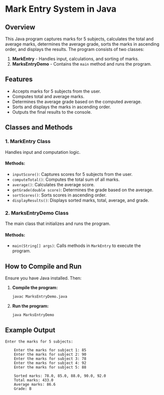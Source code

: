 # Mark Entry System in Java

## Overview
This Java program captures marks for 5 subjects, calculates the total and average marks, determines the average grade, sorts the marks in ascending order, and displays the results. The program consists of two classes:

1. **MarkEntry** - Handles input, calculations, and sorting of marks.
2. **MarksEntryDemo** - Contains the `main` method and runs the program.

## Features
- Accepts marks for 5 subjects from the user.
- Computes total and average marks.
- Determines the average grade based on the computed average.
- Sorts and displays the marks in ascending order.
- Outputs the final results to the console.

## Classes and Methods

### **1. MarkEntry Class**
Handles input and computation logic.

#### **Methods:**
- `inputScore()`: Captures scores for 5 subjects from the user.
- `computeTotal()`: Computes the total sum of all marks.
- `average()`: Calculates the average score.
- `getGrade(double score)`: Determines the grade based on the average.
- `sortScores()`: Sorts scores in ascending order.
- `displayResults()`: Displays sorted marks, total, average, and grade.

### **2. MarksEntryDemo Class**
The main class that initializes and runs the program.

#### **Methods:**
- `main(String[] args)`: Calls methods in `MarkEntry` to execute the program.

## How to Compile and Run
Ensure you have Java installed. Then:

1. **Compile the program:**
   ```sh
   javac MarksEntryDemo.java
   ```

2. **Run the program:**
   ```sh
   java MarksEntryDemo
   ```

## Example Output

```
Enter the marks for 5 subjects:

    Enter the marks for subject 1: 85
    Enter the marks for subject 2: 90
    Enter the marks for subject 3: 78
    Enter the marks for subject 4: 92
    Enter the marks for subject 5: 88

    Sorted marks: 78.0, 85.0, 88.0, 90.0, 92.0
    Total marks: 433.0
    Average marks: 86.6
    Grade: B
```             


